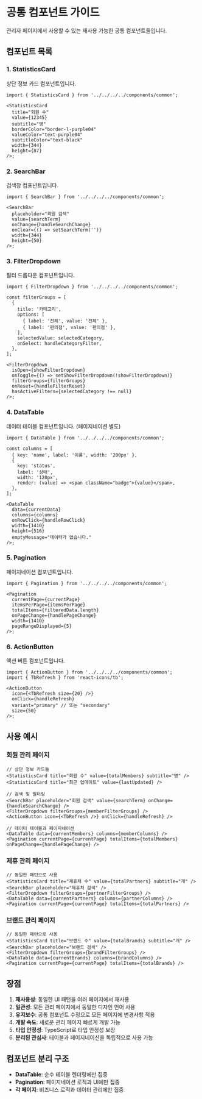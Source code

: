 # 공통 컴포넌트 가이드

관리자 페이지에서 사용할 수 있는 재사용 가능한 공통 컴포넌트들입니다.

## 컴포넌트 목록

### 1. StatisticsCard

상단 정보 카드 컴포넌트입니다.

```tsx
import { StatisticsCard } from '../../../../components/common';

<StatisticsCard
  title="회원 수"
  value={12345}
  subtitle="명"
  borderColor="border-l-purple04"
  valueColor="text-purple04"
  subtitleColor="text-black"
  width={344}
  height={87}
/>;
```

### 2. SearchBar

검색창 컴포넌트입니다.

```tsx
import { SearchBar } from '../../../../components/common';

<SearchBar
  placeholder="회원 검색"
  value={searchTerm}
  onChange={handleSearchChange}
  onClear={() => setSearchTerm('')}
  width={344}
  height={50}
/>;
```

### 3. FilterDropdown

필터 드롭다운 컴포넌트입니다.

```tsx
import { FilterDropdown } from '../../../../components/common';

const filterGroups = [
  {
    title: '카테고리',
    options: [
      { label: '전체', value: '전체' },
      { label: '편의점', value: '편의점' },
    ],
    selectedValue: selectedCategory,
    onSelect: handleCategoryFilter,
  },
];

<FilterDropdown
  isOpen={showFilterDropdown}
  onToggle={() => setShowFilterDropdown(!showFilterDropdown)}
  filterGroups={filterGroups}
  onReset={handleFilterReset}
  hasActiveFilters={selectedCategory !== null}
/>;
```

### 4. DataTable

데이터 테이블 컴포넌트입니다. (페이지네이션 별도)

```tsx
import { DataTable } from '../../../../components/common';

const columns = [
  { key: 'name', label: '이름', width: '200px' },
  {
    key: 'status',
    label: '상태',
    width: '120px',
    render: (value) => <span className="badge">{value}</span>,
  },
];

<DataTable
  data={currentData}
  columns={columns}
  onRowClick={handleRowClick}
  width={1410}
  height={516}
  emptyMessage="데이터가 없습니다."
/>;
```

### 5. Pagination

페이지네이션 컴포넌트입니다.

```tsx
import { Pagination } from '../../../../components/common';

<Pagination
  currentPage={currentPage}
  itemsPerPage={itemsPerPage}
  totalItems={filteredData.length}
  onPageChange={handlePageChange}
  width={1410}
  pageRangeDisplayed={5}
/>;
```

### 6. ActionButton

액션 버튼 컴포넌트입니다.

```tsx
import { ActionButton } from '../../../../components/common';
import { TbRefresh } from 'react-icons/tb';

<ActionButton
  icon={<TbRefresh size={20} />}
  onClick={handleRefresh}
  variant="primary" // 또는 "secondary"
  size={50}
/>;
```

## 사용 예시

### 회원 관리 페이지

```tsx
// 상단 정보 카드들
<StatisticsCard title="회원 수" value={totalMembers} subtitle="명" />
<StatisticsCard title="최근 업데이트" value={lastUpdated} />

// 검색 및 필터링
<SearchBar placeholder="회원 검색" value={searchTerm} onChange={handleSearchChange} />
<FilterDropdown filterGroups={memberFilterGroups} />
<ActionButton icon={<TbRefresh />} onClick={handleRefresh} />

// 데이터 테이블과 페이지네이션
<DataTable data={currentMembers} columns={memberColumns} />
<Pagination currentPage={currentPage} totalItems={totalMembers} onPageChange={handlePageChange} />
```

### 제휴 관리 페이지

```tsx
// 동일한 패턴으로 사용
<StatisticsCard title="제휴처 수" value={totalPartners} subtitle="개" />
<SearchBar placeholder="제휴처 검색" />
<FilterDropdown filterGroups={partnerFilterGroups} />
<DataTable data={currentPartners} columns={partnerColumns} />
<Pagination currentPage={currentPage} totalItems={totalPartners} />
```

### 브랜드 관리 페이지

```tsx
// 동일한 패턴으로 사용
<StatisticsCard title="브랜드 수" value={totalBrands} subtitle="개" />
<SearchBar placeholder="브랜드 검색" />
<FilterDropdown filterGroups={brandFilterGroups} />
<DataTable data={currentBrands} columns={brandColumns} />
<Pagination currentPage={currentPage} totalItems={totalBrands} />
```

## 장점

1. **재사용성**: 동일한 UI 패턴을 여러 페이지에서 재사용
2. **일관성**: 모든 관리 페이지에서 동일한 디자인 언어 사용
3. **유지보수**: 공통 컴포넌트 수정으로 모든 페이지에 변경사항 적용
4. **개발 속도**: 새로운 관리 페이지 빠르게 개발 가능
5. **타입 안정성**: TypeScript로 타입 안정성 보장
6. **분리된 관심사**: 테이블과 페이지네이션을 독립적으로 사용 가능

## 컴포넌트 분리 구조

- **DataTable**: 순수 테이블 렌더링에만 집중
- **Pagination**: 페이지네이션 로직과 UI에만 집중
- **각 페이지**: 비즈니스 로직과 데이터 관리에만 집중
